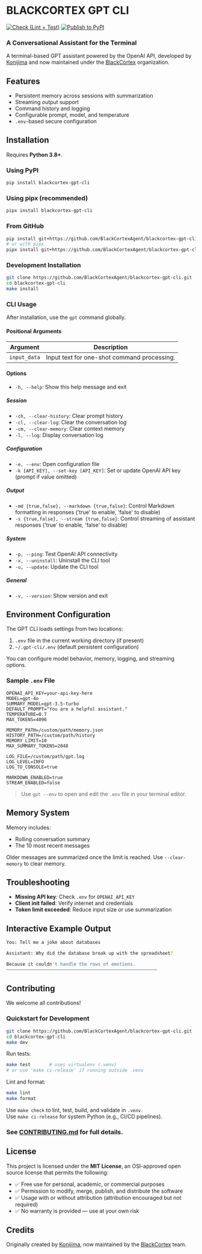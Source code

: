# BLACKCORTEX GPT CLI

[![Check (Lint + Test)](https://github.com/BlackCortexAgent/blackcortex-gpt-cli/actions/workflows/check.yml/badge.svg)](https://github.com/BlackCortexAgent/blackcortex-gpt-cli/actions/workflows/check.yml)
[![Publish to PyPI](https://github.com/BlackCortexAgent/blackcortex-gpt-cli/actions/workflows/publish.yml/badge.svg)](https://github.com/BlackCortexAgent/blackcortex-gpt-cli/actions/workflows/publish.yml)

### A Conversational Assistant for the Terminal

A terminal-based GPT assistant powered by the OpenAI API, developed by [Konijima](https://github.com/Konijima) and now maintained under the [BlackCortex](https://github.com/BlackCortexAgent/) organization.

## Features

- Persistent memory across sessions with summarization
- Streaming output support
- Command history and logging
- Configurable prompt, model, and temperature
- `.env`-based secure configuration

## Installation

Requires **Python 3.8+**.

### Using PyPI

```bash
pip install blackcortex-gpt-cli
```

### Using pipx (recommended)

```bash
pipx install blackcortex-gpt-cli
```

### From GitHub

```bash
pip install git+https://github.com/BlackCortexAgent/blackcortex-gpt-cli.git
# or with pipx
pipx install git+https://github.com/BlackCortexAgent/blackcortex-gpt-cli.git
```

### Development Installation

```bash
git clone https://github.com/BlackCortexAgent/blackcortex-gpt-cli.git
cd blackcortex-gpt-cli
make install
```

### CLI Usage

After installation, use the `gpt` command globally.

#### **Positional Arguments**

| Argument     | Description                                 |
| ------------ | ------------------------------------------- |
| `input_data` | Input text for one-shot command processing. |

#### **Options**

- `-h, --help`: Show this help message and exit

##### **Session**

- `-ch, --clear-history`: Clear prompt history
- `-cl, --clear-log`: Clear the conversation log
- `-cm, --clear-memory`: Clear context memory
- `-l, --log`: Display conversation log

##### **Configuration**

- `-e, --env`: Open configuration file
- `-k [API_KEY], --set-key [API_KEY]`: Set or update OpenAI API key (prompt if value omitted)

##### **Output**

- `-md {true,false}, --markdown {true,false}`: Control Markdown formatting in responses ('true' to enable, 'false' to disable)
- `-s {true,false}, --stream {true,false}`: Control streaming of assistant responses ('true' to enable, 'false' to disable)

##### **System**

- `-p, --ping`: Test OpenAI API connectivity
- `-x, --uninstall`: Uninstall the CLI tool
- `-u, --update`: Update the CLI tool

##### **General**

- `-v, --version`: Show version and exit

## Environment Configuration

The GPT CLI loads settings from two locations:

1. `.env` file in the current working directory (if present)
2. `~/.gpt-cli/.env` (default persistent configuration)

You can configure model behavior, memory, logging, and streaming options.

### Sample `.env` File

```env
OPENAI_API_KEY=your-api-key-here
MODEL=gpt-4o
SUMMARY_MODEL=gpt-3.5-turbo
DEFAULT_PROMPT="You are a helpful assistant."
TEMPERATURE=0.7
MAX_TOKENS=4096

MEMORY_PATH=/custom/path/memory.json
HISTORY_PATH=/custom/path/history
MEMORY_LIMIT=10
MAX_SUMMARY_TOKENS=2048

LOG_FILE=/custom/path/gpt.log
LOG_LEVEL=INFO
LOG_TO_CONSOLE=true

MARKDOWN_ENABLED=true
STREAM_ENABLED=false
```

> Use `gpt --env` to open and edit the `.env` file in your terminal editor.

## Memory System

Memory includes:

- Rolling conversation summary
- The 10 most recent messages

Older messages are summarized once the limit is reached. Use `--clear-memory` to clear memory.

## Troubleshooting

- **Missing API key**: Check `.env` for `OPENAI_API_KEY`
- **Client init failed**: Verify internet and credentials
- **Token limit exceeded**: Reduce input size or use summarization

## Interactive Example Output

```bash
You: Tell me a joke about databases

Assistant: Why did the database break up with the spreadsheet?

Because it couldn't handle the rows of emotions.
────────────────────────────────────────────────────────
```

## Contributing

We welcome all contributions!

### Quickstart for Development

```bash
git clone https://github.com/BlackCortexAgent/blackcortex-gpt-cli.git
cd blackcortex-gpt-cli
make dev
```

Run tests:

```bash
make test       # uses virtualenv (.venv)
# or use 'make ci-release' if running outside .venv
```

Lint and format:

```bash
make lint
make format
```

Use `make check` to lint, test, build, and validate in `.venv`.  
Use `make ci-release` for system Python (e.g., CI/CD pipelines).

### See [CONTRIBUTING.md](CONTRIBUTING.md) for full details.

## License

This project is licensed under the **MIT License**, an OSI-approved open source license that permits the following:

- ✅ Free use for personal, academic, or commercial purposes
- ✅ Permission to modify, merge, publish, and distribute the software
- ✅ Usage with or without attribution (attribution encouraged but not required)
- ✅ No warranty is provided — use at your own risk

## Credits

Originally created by [Konijima](https://github.com/Konijima), now maintained by the [BlackCortex](https://blackcortex.net/) team.
